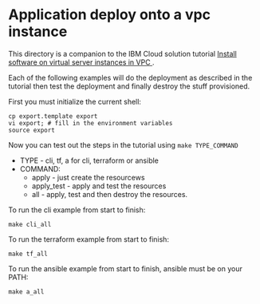 # Application deploy onto a vpc instance
This directory is a companion to the IBM Cloud solution tutorial [Install software on virtual server instances in VPC
](https://cloud.ibm.com/docs/solution-tutorials?topic=solution-tutorials-vpc-app-deploy).

Each of the following examples will do the deployment as described in the tutorial then test the deployment and finally destroy the stuff provisioned.


First you must initialize the current shell:
```
cp export.template export
vi export; # fill in the environment variables
source export
```

Now you can test out the steps in the tutorial using `make TYPE_COMMAND`
- TYPE - cli, tf, a for cli, terraform or ansible
- COMMAND:
  - apply - just create the resourcews
  - apply_test - apply and test the resources
  - all - apply, test and then destroy the resources.

To run the cli example from start to finish:
```
make cli_all
```

To run the terraform example from start to finish:
```
make tf_all
```

To run the ansible example from start to finish, ansible must be on your PATH:
```
make a_all
```
